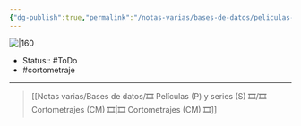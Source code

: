```yaml
---
{"dg-publish":true,"permalink":"/notas-varias/bases-de-datos/peliculas-p-y-series-s/cm-sequence/"}
---
```



![|160](https://m.media-amazon.com/images/M/MV5BMTU1MDE5NDM1OF5BMl5BanBnXkFtZTgwMTA3MjM5NDE@._V1_SX300.jpg)

- Status:: #ToDo 
- #cortometraje 

---

> [[Notas varias/Bases de datos/🎞️ Películas (P) y series (S) 🎞️/🎞️ Cortometrajes (CM) 🎞️\|🎞️ Cortometrajes (CM) 🎞️]]